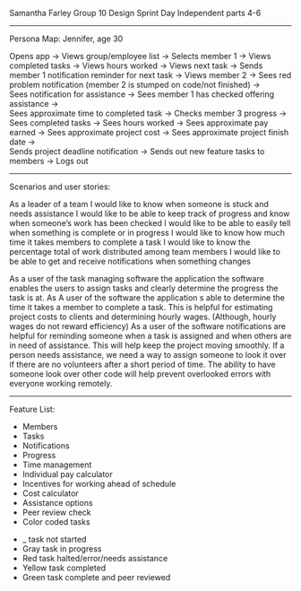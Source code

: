 Samantha Farley
Group 10
Design Sprint Day Independent parts 4-6
________________________________________
Persona Map:  Jennifer, age 30 
 
Opens app → 	Views group/employee list →	Selects member 1 →	Views completed tasks →
Views hours worked →	Views next task 	→	Sends member 1 notification reminder for next task →
Views member 2 →	Sees red problem notification (member 2 is stumped on code/not finished) →	
Sees notification for assistance 	→	Sees member 1 has checked offering assistance →		
Sees approximate time to completed task →	Checks member 3 progress →   	
Sees completed tasks → 	Sees hours worked →		Sees approximate pay earned → 
Sees approximate project cost → 	Sees approximate project finish date → 		
Sends project deadline notification → 	   Sends out new feature tasks to members →   Logs out

________________________________________
Scenarios and user stories:

As a leader of a team I would like to know when someone is stuck and needs assistance
I would like to be able to keep track of progress and know when someone’s work has been checked
I would like to be able to easily tell when something is complete or in progress
I would like to know how much time it takes members to complete a task
I would like to know the percentage total of work distributed among team members
I would like to be able to get and receive notifications when something changes

As a user of the task managing software the application the software enables the users to assign 
tasks and clearly determine the progress the task is at. As A user of the software the 
application s able to determine the time it takes a member to complete a task. This is helpful 
for estimating project costs to clients and determining hourly wages. (Although, hourly wages 
do not reward efficiency) As a user of the software notifications are helpful for reminding 
someone when a task is assigned and when others are in need of assistance. This will help keep 
the project moving smoothly. If a person needs assistance, we need a way to assign someone to 
look it over if there are no volunteers after a short period of time. The ability to have someone 
look over other code will help prevent overlooked errors with everyone working remotely. 
________________________________________
Feature List:

+	Members
+	Tasks
+ Notifications 
+	Progress 
+	Time management 
+	Individual pay calculator
+	Incentives for working ahead of schedule 
+	Cost calculator
+	Assistance options 
+	Peer review check
+	Color coded tasks 
  -	_ task not started
  -	Gray task in progress
  -	Red task halted/error/needs assistance
  -	Yellow task completed
  -	Green task complete and peer reviewed 

